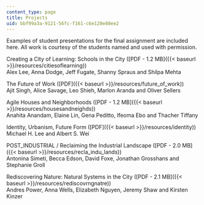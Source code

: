 ```yaml
---
content_type: page
title: Projects
uid: bbf99a3a-9121-56fc-f161-c6e120e80ee2
---
```


Examples of student presentations for the final assignment are included here. All work is courtesy of the students named and used with permission.

Creating a City of Learning: Schools in the City ([PDF - 1.2 MB]({{< baseurl >}}/resources/citiesoflearning))  
Alex Lee, Anna Dodge, Jeff Fugate, Shanny Spraus and Shilpa Mehta

The Future of Work ([PDF]({{< baseurl >}}/resources/future_of_work))  
Ajit Singh, Alice Savage, Leo Shieh, Marlon Aranda and Oliver Sellers

Agile Houses and Neighborhoods ([PDF - 1.2 MB]({{< baseurl >}}/resources/housesandneighds))  
Anahita Anandam, Elaine Lin, Gena Peditto, Ifeoma Ebo and Thacher Tiffany

Identity, Urbanism, Future Form ([PDF]({{< baseurl >}}/resources/identity))  
Michael H. Lee and Albert S. Wei

POST\_INDUSTRIAL / Reclaiming the Industrial Landscape ([PDF - 2.0 MB]({{< baseurl >}}/resources/recla_indu_lands))  
Antonina Simeti, Becca Edson, David Foxe, Jonathan Grosshans and Stephanie Groll

Rediscovering Nature: Natural Systems in the City ([PDF - 2.1 MB]({{< baseurl >}}/resources/rediscovrngnatre))  
Andres Power, Anna Wells, Elizabeth Nguyen, Jeremy Shaw and Kirsten Kinzer
